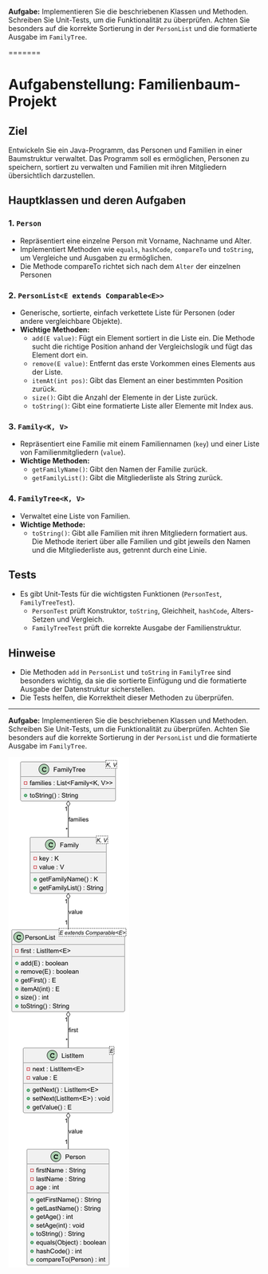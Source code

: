 **Aufgabe:**
Implementieren Sie die beschriebenen Klassen und Methoden. Schreiben Sie Unit-Tests, um die Funktionalität zu überprüfen. Achten Sie besonders auf die korrekte Sortierung in der `PersonList` und die formatierte Ausgabe im `FamilyTree`.

=======
# Aufgabenstellung: Familienbaum-Projekt

## Ziel
Entwickeln Sie ein Java-Programm, das Personen und Familien in einer Baumstruktur verwaltet. Das Programm soll es ermöglichen, Personen zu speichern, sortiert zu verwalten und Familien mit ihren Mitgliedern übersichtlich darzustellen.

## Hauptklassen und deren Aufgaben

### 1. `Person`
- Repräsentiert eine einzelne Person mit Vorname, Nachname und Alter.
- Implementiert Methoden wie `equals`, `hashCode`, `compareTo` und `toString`, um Vergleiche und Ausgaben zu ermöglichen.
- Die Methode compareTo richtet sich nach dem `Alter` der einzelnen Personen

### 2. `PersonList<E extends Comparable<E>>`
- Generische, sortierte, einfach verkettete Liste für Personen (oder andere vergleichbare Objekte).
- **Wichtige Methoden:**
    - `add(E value)`: Fügt ein Element sortiert in die Liste ein. Die Methode sucht die richtige Position anhand der Vergleichslogik und fügt das Element dort ein.
    - `remove(E value)`: Entfernt das erste Vorkommen eines Elements aus der Liste.
    - `itemAt(int pos)`: Gibt das Element an einer bestimmten Position zurück.
    - `size()`: Gibt die Anzahl der Elemente in der Liste zurück.
    - `toString()`: Gibt eine formatierte Liste aller Elemente mit Index aus.

### 3. `Family<K, V>`
- Repräsentiert eine Familie mit einem Familiennamen (`key`) und einer Liste von Familienmitgliedern (`value`).
- **Wichtige Methoden:**
    - `getFamilyName()`: Gibt den Namen der Familie zurück.
    - `getFamilyList()`: Gibt die Mitgliederliste als String zurück.

### 4. `FamilyTree<K, V>`
- Verwaltet eine Liste von Familien.
- **Wichtige Methode:**
    - `toString()`: Gibt alle Familien mit ihren Mitgliedern formatiert aus. Die Methode iteriert über alle Familien und gibt jeweils den Namen und die Mitgliederliste aus, getrennt durch eine Linie.

## Tests
- Es gibt Unit-Tests für die wichtigsten Funktionen (`PersonTest`, `FamilyTreeTest`).
    - `PersonTest` prüft Konstruktor, `toString`, Gleichheit, `hashCode`, Alters-Setzen und Vergleich.
    - `FamilyTreeTest` prüft die korrekte Ausgabe der Familienstruktur.

## Hinweise
- Die Methoden `add` in `PersonList` und `toString` in `FamilyTree` sind besonders wichtig, da sie die sortierte Einfügung und die formatierte Ausgabe der Datenstruktur sicherstellen.
- Die Tests helfen, die Korrektheit dieser Methoden zu überprüfen.

---

**Aufgabe:**
Implementieren Sie die beschriebenen Klassen und Methoden. Schreiben Sie Unit-Tests, um die Funktionalität zu überprüfen. Achten Sie besonders auf die korrekte Sortierung in der `PersonList` und die formatierte Ausgabe im `FamilyTree`.

<img src="./diagramm.png">